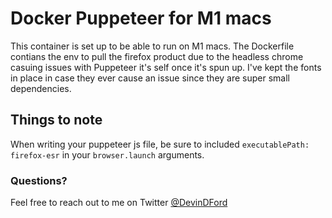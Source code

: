 
# Docker Puppeteer for M1 macs

This container is set up to be able to run on M1 macs. The Dockerfile contians the env to pull the firefox product due to
the headless chrome casuing issues with Puppeteer it's self once it's spun up. I've kept the fonts in place in case they ever cause an issue since they are super small dependencies.

## Things to note
When writing your puppeteer js file, be sure to included `executablePath: firefox-esr` in your `browser.launch` arguments.

### Questions?
Feel free to reach out to me on Twitter [@DevinDFord](https://twitter.com/devindford)



